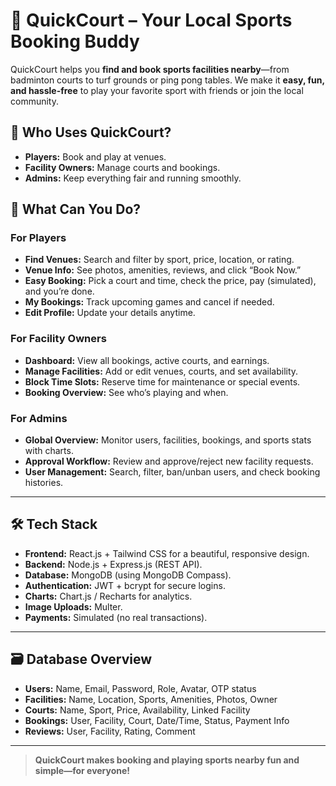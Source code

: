 # 🏸 QuickCourt – Your Local Sports Booking Buddy

QuickCourt helps you **find and book sports facilities nearby**—from badminton courts to turf grounds or ping pong tables. We make it **easy, fun, and hassle-free** to play your favorite sport with friends or join the local community.

## 🎯 Who Uses QuickCourt?
- **Players:** Book and play at venues.
- **Facility Owners:** Manage courts and bookings.
- **Admins:** Keep everything fair and running smoothly.

## 🚀 What Can You Do?

### For Players
- **Find Venues:** Search and filter by sport, price, location, or rating.
- **Venue Info:** See photos, amenities, reviews, and click “Book Now.”
- **Easy Booking:** Pick a court and time, check the price, pay (simulated), and you’re done.
- **My Bookings:** Track upcoming games and cancel if needed.
- **Edit Profile:** Update your details anytime.

### For Facility Owners
- **Dashboard:** View all bookings, active courts, and earnings.
- **Manage Facilities:** Add or edit venues, courts, and set availability.
- **Block Time Slots:** Reserve time for maintenance or special events.
- **Booking Overview:** See who’s playing and when.

### For Admins
- **Global Overview:** Monitor users, facilities, bookings, and sports stats with charts.
- **Approval Workflow:** Review and approve/reject new facility requests.
- **User Management:** Search, filter, ban/unban users, and check booking histories.

---

## 🛠 Tech Stack
- **Frontend:** React.js + Tailwind CSS for a beautiful, responsive design.
- **Backend:** Node.js + Express.js (REST API).
- **Database:** MongoDB (using MongoDB Compass).
- **Authentication:** JWT + bcrypt for secure logins.
- **Charts:** Chart.js / Recharts for analytics.
- **Image Uploads:** Multer.
- **Payments:** Simulated (no real transactions).

---

## 🗃 Database Overview
- **Users:** Name, Email, Password, Role, Avatar, OTP status
- **Facilities:** Name, Location, Sports, Amenities, Photos, Owner
- **Courts:** Name, Sport, Price, Availability, Linked Facility
- **Bookings:** User, Facility, Court, Date/Time, Status, Payment Info
- **Reviews:** User, Facility, Rating, Comment

---

> **QuickCourt makes booking and playing sports nearby fun and simple—for everyone!**
